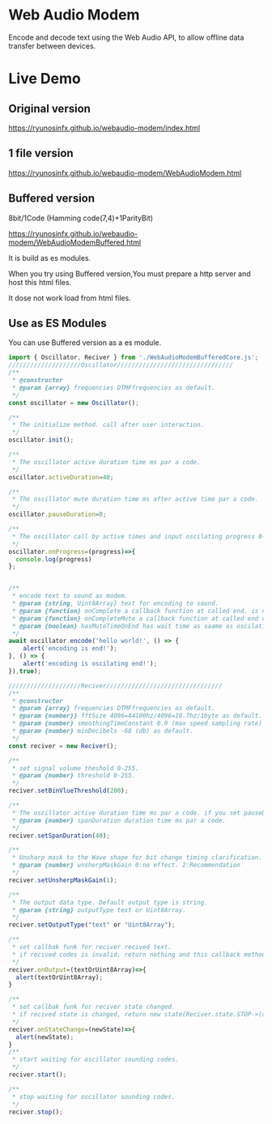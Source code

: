 # Web Audio Modem

Encode and decode text using the Web Audio API, to allow offline data transfer between devices.

# Live Demo

## Original version
https://ryunosinfx.github.io/webaudio-modem/index.html

## 1 file version
https://ryunosinfx.github.io/webaudio-modem/WebAudioModem.html

## Buffered version 
8bit/1Code (Hamming code(7,4)+1ParityBit)

https://ryunosinfx.github.io/webaudio-modem/WebAudioModemBuffered.html

It is build as es modules.

When you try using Buffered version,You must prepare a http server and host this html files.

It dose not work load from html files.

## Use as ES Modules
You can use Buffered version as a es module.


```javascript
import { Oscillator, Reciver } from './WebAudioModemBufferedCore.js';
////////////////////Oscillator////////////////////////////////
/**
 * @constructor
 * @param {array} frequencies DTMFfrequencies as default.
 */
const oscillator = new Oscillator();

/**
 * The initialize method. call after user interaction.
 */
oscillator.init();

/**
 * The oscillator active duration time ms par a code.
 */
oscillator.activeDuration=40;

/**
 * The oscillator mute duration time ms after active time par a code.
 */
oscillator.pauseDuration=0;

/**
 * The oscillator call by active times and input oscilating progress 0-1.
 */
oscillator.onProgress=(progress)=>{
  console.log(progress)
};


/**
 * encode text to sound as modem.
 * @param {string, Uint8Array} text for encoding to sound.
 * @param {function} onComplete a callback function at called end. is nullable;
 * @param {function} onCompleteMute a callback function at called end of oscilations. is nullable;
 * @param {boolean} hasMuteTimeOnEnd has wait time as saame as oscilating duration after end of oscilations. default true;
 */
await oscillator.encode('hello world!', () => {
    alert('encoding is end!');
}, () => {
    alert('encoding is oscilating end!');
}),true);

////////////////////Reciver////////////////////////////////
/**
 * @constructor
 * @param {array} frequencies DTMFfrequencies as default.
 * @param {number}} fftSize 4096=44100hz/4096=10.7hz/1byte as default.
 * @param {number} smoothingTimeConstant 0.0 (max speed sampling rate) as default.
 * @param {number} minDecibels -68 (db) as default.
 */
const reciver = new Reciver();

/**
 * set signal volume theshold 0-255. 
 * @param {number} threshold 0-255.
 */
reciver.setBinVlueThreshold(200);

/**
 * The oscillator active duration time ms par a code. if you set pauseDuration>0, then contain with the duration.
 * @param {number} spanDuration duration time ms par a code.
 */
reciver.setSpanDuration(40);

/**
 * Unsharp mask to the Wave shape for bit change timing clarification.
 * @param {number} unsherpMaskGain 0:no effect. 2:Recommendation
 */
reciver.setUnsherpMaskGain(1);

/**
 * The output data type. Default output type is string.
 * @param {string} outputType text or Uint8Array.
 */
reciver.setOutputType("text" or "Uint8Array");

/**
 * set callbak funk for reciver recived text.
 * if recived codes is invalid, return nothing and this callback method is not called.
 */
reciver.onOutput=(textOrUint8Array)=>{
  alert(textOrUint8Array);
}

/**
 * set callbak funk for reciver state changed.
 * if recived state is changed, return new state(Reciver.state.STOP->(on start)Reciver.state.WAITING->Reciver.state.RECORDING->Reciver.state.PARSING->(on stop)Reciver.state.STOP)
 */
reciver.onStateChange=(newState)=>{
  alert(newState);
}
/**
 * start waiting for oscillator sounding codes.
 */
reciver.start();

/**
 * stop waiting for oscillator sounding codes.
 */
reciver.stop();

```
